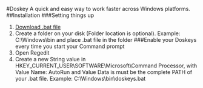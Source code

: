 #Doskey
A quick and easy way to work faster across Windows platforms.
##Installation
###Setting things up
1. [Download .bat file](https://www.google.se)
2. Create a folder on your disk (Folder location is optional). Example: C:\Windows\bin and place .bat file in the folder
###Enable your Doskeys every time you start your Command prompt
1. Open Regedit
2. Create a new String value in HKEY_CURRENT_USER\SOFTWARE\Microsoft\Command Processor, with Value Name: AutoRun and Value Data is must be the complete PATH of your .bat file. Example: C:\Windows\bin\doskeys.bat

